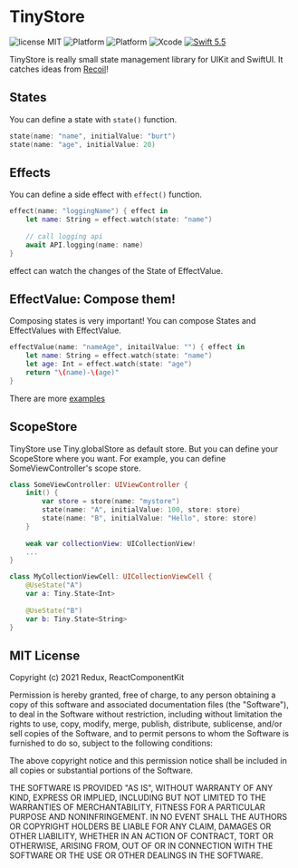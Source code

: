 # TinyStore

![license MIT](https://img.shields.io/cocoapods/l/Redux.svg)
![Platform](https://img.shields.io/badge/iOS-%3E%3D%2013.0-green.svg)
![Platform](https://img.shields.io/badge/macos-%3E%3D%2010.15-green.svg)
![Xcode](https://img.shields.io/badge/xcode-%3E%3D%2013.2-orange.svg)
[![Swift 5.5](https://img.shields.io/badge/Swift-5.5-orange.svg?style=flat)](https://developer.apple.com/swift/)

TinyStore is really small state management library for UIKit and SwiftUI. It catches ideas from [Recoil](https://recoiljs.org/)!

## States

You can define a state with `state()` function.

```swift
state(name: "name", initialValue: "burt")
state(name: "age", initialValue: 20)
```

## Effects

You can define a side effect with `effect()` function.

```swift
effect(name: "loggingName") { effect in 
    let name: String = effect.watch(state: "name")
    
    // call logging api
    await API.logging(name: name)
}
```

effect can watch the changes of the State of EffectValue.

## EffectValue: Compose them!

Composing states is very important! You can compose States and EffectValues with EffectValue.

```swift
effectValue(name: "nameAge", initailValue: "") { effect in 
    let name: String = effect.watch(state: "name")
    let age: Int = effect.watch(state: "age")
    return "\(name)-\(age)"
}
```

There are more [examples](https://github.com/ReactComponentKit/TinyStoreExamples)

## ScopeStore

TinyStore use Tiny.globalStore as default store. But you can define your ScopeStore where you want. For example, you can define SomeViewController's scope store.

```swift
class SomeViewController: UIViewController {
    init() {
        var store = store(name: "mystore")
        state(name: "A", initialValue: 100, store: store)
        state(name: "B", initialValue: "Hello", store: store)
    }
    
    weak var collectionView: UICollectionView!
    ...
}

class MyCollectionViewCell: UICollectionViewCell {
    @UseState("A")
    var a: Tiny.State<Int>
    
    @UseState("B")
    var b: Tiny.State<String>
}
```


## MIT License

Copyright (c) 2021 Redux, ReactComponentKit

Permission is hereby granted, free of charge, to any person obtaining a copy
of this software and associated documentation files (the "Software"), to deal
in the Software without restriction, including without limitation the rights
to use, copy, modify, merge, publish, distribute, sublicense, and/or sell
copies of the Software, and to permit persons to whom the Software is
furnished to do so, subject to the following conditions:

The above copyright notice and this permission notice shall be included in all
copies or substantial portions of the Software.

THE SOFTWARE IS PROVIDED "AS IS", WITHOUT WARRANTY OF ANY KIND, EXPRESS OR
IMPLIED, INCLUDING BUT NOT LIMITED TO THE WARRANTIES OF MERCHANTABILITY,
FITNESS FOR A PARTICULAR PURPOSE AND NONINFRINGEMENT. IN NO EVENT SHALL THE
AUTHORS OR COPYRIGHT HOLDERS BE LIABLE FOR ANY CLAIM, DAMAGES OR OTHER
LIABILITY, WHETHER IN AN ACTION OF CONTRACT, TORT OR OTHERWISE, ARISING FROM,
OUT OF OR IN CONNECTION WITH THE SOFTWARE OR THE USE OR OTHER DEALINGS IN THE
SOFTWARE.
